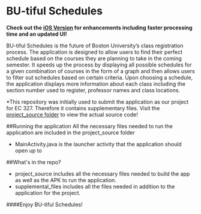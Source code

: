 # BU-tiful Schedules
**Check out the [iOS Version](https://github.com/vkhemlani96/BU-tiful-Schedules-iOS-Public) for enhancements including faster processing time and an updated UI!**

BU-tiful Schedules is the future of Boston University’s class registration process. The application is designed to allow users to find their perfect schedule based on the courses they are planning to take in the coming semester. It speeds up the process by displaying all possible schedules for a given combination of courses in the form of a graph and then allows users to filter out schedules based on certain criteria. Upon choosing a schedule, the application displays more information about each class including the section number used to register, professor names and class locations.

*This repository was initially used to submit the application as our project for EC 327. Therefore it contains supplementary files. Visit the [project_source folder](project_source/) to view the actual source code!

##Running the application
All the necessary files needed to run the application are included in the project_source folder
  * MainActivity.java is the launcher activity that the application should open up to
  
##What's in the repo?
  * project_source includes all the necessary files needed to build the app as well as the APK to run the application.
  * supplemental_files includes all the files needed in addition to the application for the project.

####Enjoy BU-tiful Schedules!
